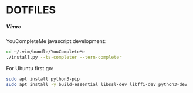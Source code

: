 # DOTFILES

##### Vimrc

YouCompleteMe javascript development:

```bash
cd ~/.vim/bundle/YouCompleteMe
./install.py --ts-completer --tern-completer
```

For Ubuntu first go:
```bash
sudo apt install python3-pip
sudo apt install -y build-essential libssl-dev libffi-dev python3-dev
```
